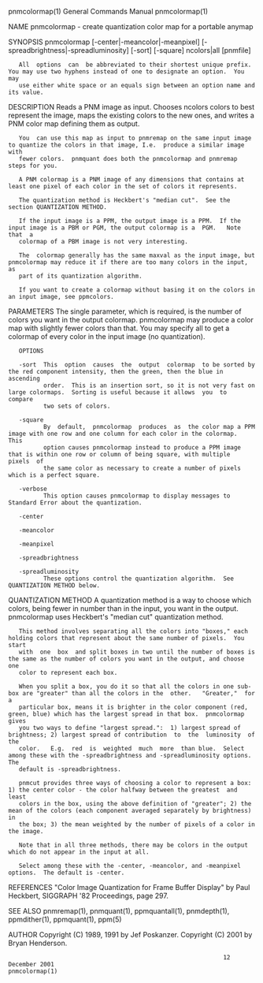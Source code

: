 pnmcolormap(1)                                                General Commands Manual                                               pnmcolormap(1)

NAME
       pnmcolormap - create quantization color map for a portable anymap

SYNOPSIS
       pnmcolormap [-center|-meancolor|-meanpixel] [-spreadbrightness|-spreadluminosity] [-sort] [-square] ncolors|all [pnmfile]

       All  options  can  be abbreviated to their shortest unique prefix.  You may use two hyphens instead of one to designate an option.  You may
       use either white space or an equals sign between an option name and its value.

DESCRIPTION
       Reads a PNM image as input.  Chooses ncolors colors to best represent the image, maps the existing colors to the new ones, and writes a PNM
       color map defining them as output.

       You  can use this map as input to pnmremap on the same input image to quantize the colors in that image, I.e.  produce a similar image with
       fewer colors.  pnmquant does both the pnmcolormap and pnmremap steps for you.

       A PNM colormap is a PNM image of any dimensions that contains at least one pixel of each color in the set of colors it represents.

       The quantization method is Heckbert's "median cut".  See the section QUANTIZATION METHOD.

       If the input image is a PPM, the output image is a PPM.  If the input image is a PBM or PGM, the output colormap is a  PGM.   Note  that  a
       colormap of a PBM image is not very interesting.

       The  colormap generally has the same maxval as the input image, but pnmcolormap may reduce it if there are too many colors in the input, as
       part of its quantization algorithm.

       If you want to create a colormap without basing it on the colors in an input image, see ppmcolors.

PARAMETERS
       The single parameter, which is required, is the number of colors you want in the output colormap.  pnmcolormap may produce a color map with
       slightly fewer colors than that.  You may specify all to get a colormap of every color in the input image (no quantization).

       OPTIONS

       -sort  This  option  causes  the  output  colormap  to be sorted by the red component intensity, then the green, then the blue in ascending
              order.  This is an insertion sort, so it is not very fast on large colormaps.  Sorting is useful because it allows  you  to  compare
              two sets of colors.

       -square
              By  default,  pnmcolormap  produces  as  the color map a PPM image with one row and one column for each color in the colormap.  This
              option causes pnmcolormap instead to produce a PPM image that is within one row or column of being square, with multiple  pixels  of
              the same color as necessary to create a number of pixels which is a perfect square.

       -verbose
              This option causes pnmcolormap to display messages to Standard Error about the quantization.

       -center

       -meancolor

       -meanpixel

       -spreadbrightness

       -spreadluminosity
              These options control the quantization algorithm.  See QUANTIZATION METHOD below.

QUANTIZATION METHOD
       A  quantization  method is a way to choose which colors, being fewer in number than in the input, you want in the output.  pnmcolormap uses
       Heckbert's "median cut" quantization method.

       This method involves separating all the colors into "boxes," each holding colors that represent about the same number of pixels.  You start
       with  one  box  and split boxes in two until the number of boxes is the same as the number of colors you want in the output, and choose one
       color to represent each box.

       When you split a box, you do it so that all the colors in one sub-box are "greater" than all the colors in the  other.   "Greater,"  for  a
       particular box, means it is brighter in the color component (red, green, blue) which has the largest spread in that box.  pnmcolormap gives
       you two ways to define "largest spread.":  1) largest spread of brightness; 2) largest spread of contribution  to  the  luminosity  of  the
       color.   E.g.  red  is  weighted  much  more  than blue.  Select among these with the -spreadbrightness and -spreadluminosity options.  The
       default is -spreadbrightness.

       pnmcut provides three ways of choosing a color to represent a box: 1) the center color - the color halfway between the greatest  and  least
       colors in the box, using the above definition of "greater"; 2) the mean of the colors (each component averaged separately by brightness) in
       the box; 3) the mean weighted by the number of pixels of a color in the image.

       Note that in all three methods, there may be colors in the output which do not appear in the input at all.

       Select among these with the -center, -meancolor, and -meanpixel options.  The default is -center.

REFERENCES
       "Color Image Quantization for Frame Buffer Display" by Paul Heckbert, SIGGRAPH '82 Proceedings, page 297.

SEE ALSO
       pnmremap(1), pnmquant(1), ppmquantall(1), pnmdepth(1), ppmdither(1), ppmquant(1), ppm(5)

AUTHOR
       Copyright (C) 1989, 1991 by Jef Poskanzer.  Copyright (C) 2001 by Bryan Henderson.

                                                                 12 December 2001                                                   pnmcolormap(1)
